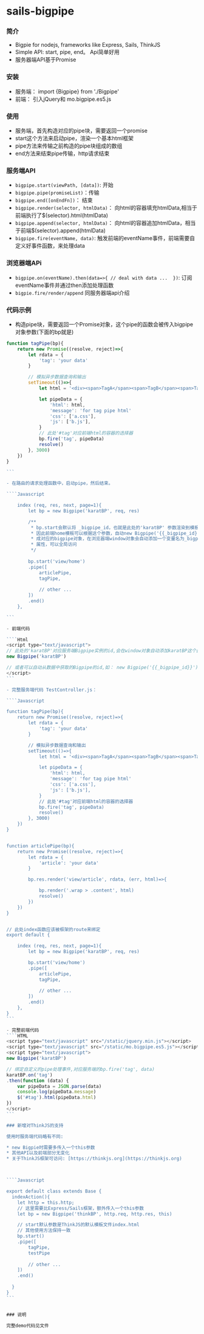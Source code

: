 # sails-bigpipe

### 简介
- Bigpie for nodejs, frameworks like Express, Sails, ThinkJS
- Simple API: start, pipe, end。 Api简单好用
- 服务器端API基于Promise

### 安装
- 服务端： import {Bigpipe} from './Bigpipe'
- 前端： 引入jQuery和 mo.bigpipe.es5.js

### 使用

* 服务端，首先构造对应的pipe块，需要返回一个promise
* start这个方法来启动pipe，渲染一个基本html框架
* pipe方法来传输之前构造的pipe块组成的数组
* end方法来结束pipe传输，http请求结束


### 服务端API
- `bigpipe.start(viewPath, [data])`: 开始
- `bigpipe.pipe(promiseList)`：传输
- `bigpipe.end([onEndFn])`： 结束
- `bigpipe.render(selector, htmlData)`： 向html的容器填充htmlData,相当于前端执行了$(selector).html(htmlData)
- `bigpipe.append(selector, htmlData)`： 向html的容器追加htmlData，相当于前端$(selector).append(htmlData)
- `bigpipe.fire(eventName, data)`: 触发前端的eventName事件，前端需要自定义好事件函数，来处理data

### 浏览器端APi
- `bigpipe.on(eventName).then(data=>{ // deal with data ...  })`: 订阅eventName事件并通过then添加处理函数
- `bigpie.fire/render/append` 同服务器端api介绍


### 代码示例

- 构造pipe块，需要返回一个Promise对象，这个pipe的函数会被传入bigpipe对象参数(下面的bp就是)

````Javascript
function tagPipe(bp){
    return new Promise((resolve, reject)=>{
        let rdata = {
            'tag': 'your data'
        }

        // 模拟异步数据查询和输出
        setTimeout(()=>{
            let html = '<div><span>TagA</span><span>TagB</span><span>TagC</span><span>TagD</span></div>'

            let pipeData = {
                'html': html,
                'message': 'for tag pipe html'
                'css': ['a.css'],
                'js': ['b.js'],
            }
            // 此处'#tag'对应前端html的容器的选择器
            bp.fire('tag', pipeData)
            resolve()
        }, 3000)
    })
}

```

- 在路由的请求处理函数中，启动pipe，然后结束。

````Javascript

    index (req, res, next, page=1){
        let bp = new Bigpipe('karatBP', req, res)

        /**
         * bp.start会默认将 _bigpipe_id，也就是此处的'karatBP' 参数渲染到模板中。
         * 因此前端home模板可以根据这个参数，自动new Bigpipe('{{_bigpipe_id}}'),这样浏览器端可以自动生
         * 成对应的bigpipe对象，在浏览器端window对象会自动添加一个变量名为_bigpipe_id也就是 karatBP 的
         * 属性，可以全局访问
         */
        
        bp.start('view/home')
        .pipe([
            articlePipe,
            tagPipe,
            
            // other ...
        ])
        .end()
    },

```

- 前端代码

````Html
<script type="text/javascript">
// 此处的'karatBP'对应服务端Bigpipe实例的id,会在window对象自动添加karatBP这个属性
new Bigpipe('karatBP')

// 或者可以自动从数据中获取的Bigpipe的id,如： new Bigpipe('{{_bigpipe_id}}')
</script>
```

- 完整服务端代码 TestController.js：

````Javascript

function tagPipe(bp){
    return new Promise((resolve, reject)=>{
        let rdata = {
            'tag': 'your data'
        }

        // 模拟异步数据查询和输出
        setTimeout(()=>{
            let html = '<div><span>TagA</span><span>TagB</span><span>TagC</span><span>TagD</span></div>'

            let pipeData = {
                'html': html,
                'message': 'for tag pipe html'
                'css': ['a.css'],
                'js': ['b.js'],
            }
            // 此处'#tag'对应前端html的容器的选择器
            bp.fire('tag', pipeData)
            resolve()
        }, 3000)
    })
}


function articlePipe(bp){
    return new Promise((resolve, reject)=>{
        let rdata = {
            'article': 'your data'
        }

        bp.res.render('view/article', rdata, (err, html)=>{

            bp.render('.wrap > .content', html)
            resolve()
        })
    })
}


// 此处index函数应该被框架的route来绑定
export default {

    index (req, res, next, page=1){
        let bp = new Bigpipe('karatBP', req, res)

        bp.start('view/home')
        .pipe([
            articlePipe,
            tagPipe,
            
            // other ...
        ])
        .end()
    },
}
```

- 完整前端代码
````HTML
<script type="text/javascript" src="/static/jquery.min.js"></script>
<script type="text/javascript" src="/static/mo.bigpipe.es5.js"></script>
<script type="text/javascript">
new Bigpipe('karatBP')

// 绑定自定义的pipe处理事件,对应服务端的bp.fire('tag', data)
karatBP.on('tag')
.then(function (data) {
    var pipeData = JSON.parse(data)
    console.log(pipeData.message)
    $('#tag').html(pipeData.html)
})
</script>
```

### 新增对ThinkJS的支持

使用时服务端代码略有不同:

* new Bigpie时需要多传入一个this参数
* 其他API以及前端部分无变化
* 关于ThinkJS框架可访问: [https://thinkjs.org](https://thinkjs.org)



````Javascript

export default class extends Base {
  indexAction(){
    let http = this.http;
    // 这里需要比Express/Sails框架，额外传入一个this参数
    let bp = new Bigpipe('thinkBP', http.req, http.res, this)

    // start默认参数是ThinkJS的默认模板文件index.html
    // 其他使用方法保持一致
    bp.start()
    .pipe([
        tagPipe,
        testPipe
        
        // other ...
    ])
    .end()
 
  }
}
```


### 说明

完整demo代码见文件


